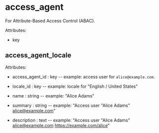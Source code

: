 # access_agent

For Attribute-Based Access Control (ABAC).

Attributes:

* key


## access_agent_locale

Attributes:

* access_agent_id : key -- example: access user for `alice@example.com`.

* locale_id : key -- example: locale for "English / United States"

* name : string -- example: "Alice Adams"

* summary : string -- example: "Access user \"Alice Adams\" <alice@example.com>"

* description : text -- example: "Access user \"Alice Adams\" <alice@example.com> https://example.com/alice"
